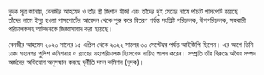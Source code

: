 দুদক সূত্র জানায়, বেনজীর আহমেদ ও তাঁর স্ত্রী জিশান মীর্জা এবং তাঁদের দুই মেয়ের নামে পাঁচটি পাসপোর্ট রয়েছে। তাঁদের নামে ইস্যু হওয়া পাসপোর্টের আবেদন থেকে শুরু করে বিতরণ পর্যন্ত সংশ্লিষ্ট পরিচালক, উপপরিচালক, সহকারী পরিচালকসহ আটজনকে জিজ্ঞাসাবাদ করা হয়েছে।

বেনজীর আহমেদ ২০২০ সালের ১৫ এপ্রিল থেকে ২০২২ সালের ৩০ সেপ্টেম্বর পর্যন্ত আইজিপি ছিলেন। এর আগে তিনি ঢাকা মহানগর পুলিশ কমিশনার ও র‍্যাবের মহাপরিচালক হিসেবেও দায়িত্ব পালন করেন। সম্প্রতি তাঁর বিরুদ্ধে অবৈধ সম্পদ অর্জনের অভিযোগ অনুসন্ধান করছে দুর্নীতি দমন কমিশন (দুদক)।
